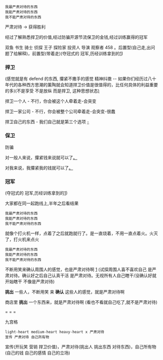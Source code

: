
```
我最严肃对待的东西
我能严肃对待的东西
我不能严肃对待的东西
```

严肃对待 -> 获得胜利

经过了解熟悉捍卫的价值,经过防骗开源节流保卫的金钱,经过训练赢得的冠军

双鱼 书生 骑士 侦探 王子 探险家 投资人 导演 观察者 458 。后置型(自己走,出问题了给解释)，前置型(带着走)(夺冠式的 冠军,历经训练拿到的[1](https://kknews.cc/fashion/x58gz48.html#自己心理不慌。想赢得冠军的女人,那么自己做到冠军就可以了#尽早做到冠军+没做到之前先戒色##大家都在同一起跑线上,半年之后看结果))

### 捍卫

(感觉就是有 defend 的东西, 攥紧不撒手的感觉 精神抖擞 -- 如果你们经历过八十年代的各种西方思潮的薰陶就会知道捍卫价值是很值得的，比任何具体的利益重要的多)(不是享受 不是放纵 而是捍卫, 这种思想状态[)](http://w/#是立着的,不是趴着的。开关蹦哒的m不是老唱片一直放的----是羡慕是自己愿意,不是被人催,更不是被人赶着走-被人干扰-----是否在捍卫的东西?我捍卫的东西是影响到我的,它怎么影响了我,捍卫一个东西的我和不捍卫一个东西的我,是很大区别的,怎么就区别很大,怎么就有出息)

捍卫一个人 - 不行，你会被这个人牵着走-会突变

捍卫一家公司 - 不行，你会被整个公司牵着走-会突变-很蠢

捍卫自己的东西 - 我们自己就是第三个选项 [-](https://twitter.com/mozhess/status/871742605704531969)

### 保卫

防骗

对一般人来说，攥紧钱来说就可以了[。](#当人们看着媒体上的你，智商当时可能为零；但是，一旦你试图从他们口袋里掏点钱出来的时候，他们的智商瞬间就是145，而且相当挑剔刻薄)

对我来说，我攥紧我的钱就可以了[。](#好人队里就是从众就可以了,但我额外上心)

### 冠军

(夺冠式的 冠军,历经训练拿到的[1](https://kknews.cc/fashion/x58gz48.html#自己心理不慌。想赢得冠军的女人,那么自己做到冠军就可以了#尽早做到冠军+没做到之前先戒色##大家都在同一起跑线上,半年之后看结果))

大家都在同一起跑线上,半年之后看结果


```
我最严肃对待的东西
我能严肃对待的东西
我不能严肃对待的东西
```

就像个打火机一样，点着了之后就跑就行了。是一直烧着，不用一直点着火。火灭了，打火机来点火

```
我最严肃对待的东西
我能严肃对待的东西
我不能严肃对待的东西
```

不断用笑来确认周围人的感觉，也是严肃对待啊 [1](https://kknews.cc/fashion/x58gz48.html#不断用笑来确认周围人的感觉，就是严肃对待啊)
(试探周围人喜不喜欢自己 是严肃对待。确认好之后自己认真干活 是严肃对待。无视所有人自己瞎干/没确认好就开始瞎干 不像是严肃对待)

**挑出** 一些人，不断用笑 来 **确认** 这些人的感觉，就是严肃对待啊

商店里 **挑出** 一个东西来，就是严肃对待啊 (看也不看就自己吃了,就不是严肃对待)


= = =

九宫格
```
light-heart medium-heart heavy-heart x 严肃对待
宣传 严肃对待 自己所有物
```
宣传(开玩笑 营销 捍卫价值)，严肃对待(挑出人 挑出东西 对待东西)，自己所有物(自己的钱 自己的感情 自己的立场)


